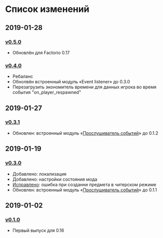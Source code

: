 # Список изменений

## 2019-01-28

### [v0.5.0][v0.5.0]

* Обновлён для Factorio 0.17

### [v0.4.0][v0.4.0]

* Ребаланс
* Обнолвён встроенный модуль «Event listener» до 0.3.0
* Перезагрузить экономитель времени для данных игрока во время события "on_player_respawned"

## 2019-01-27

### [v0.3.1][v0.3.1]

* Обновлен: встроенный модуль «[Прослушиватель событий](https://gitlab.com/ZwerOxotnik/event-listener)» до 0.1.2

## 2019-01-19

### [v0.3.0][v0.3.0]

* Добавлено: локализация
* Добавлено: настройки состояния мода
* [Исправлено](https://mods.factorio.com/mod/timesaver-for-crafting/discussion/5c42cd347f3064000b047d3d): ошибка при созданни предмета в читерском режиме
* Обновлен: встроенный модуль «[Прослушиватель событий](https://gitlab.com/ZwerOxotnik/event-listener)» до 0.1.1

## 2019-01-02

### [v0.1.0][v0.1.0]

* Первый выпуск для 0.16

[v0.5.0]: https://mods.factorio.com/download/timesaver-for-crafting/5c781150fc4f4e000dd73ad0
[v0.4.0]: https://mods.factorio.com/download/timesaver-for-crafting/5c780c67dab877000d27f7bd
[v0.3.1]: https://mods.factorio.com/download/timesaver-for-crafting/5c4d7d639daafb000debf734
[v0.3.0]: https://mods.factorio.com/download/timesaver-for-crafting/5c431a4daeb706000d09a77d
[v0.1.0]: https://mods.factorio.com/download/timesaver-for-crafting/5c2cdd91f64c7c000b0d2e84
